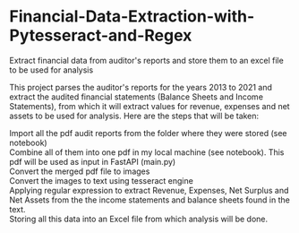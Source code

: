 # Financial-Data-Extraction-with-Pytesseract-and-Regex
Extract financial data from auditor's reports and store them to an excel file to be used for analysis


This project parses the auditor's reports for the years 2013 to 2021 and extract the audited financial statements (Balance Sheets and Income Statements), from which it will extract values for revenue, expenses and net assets to be used for analysis. Here are the steps that will be taken:  

Import all the pdf audit reports from the folder where they were stored (see notebook)  
Combine all of them into one pdf in my local machine (see notebook). This pdf will be used as input in FastAPI (main.py)  
Convert the merged pdf file to images  
Convert the images to text using tesseract engine  
Applying regular expression to extract Revenue, Expenses, Net Surplus and Net Assets from the the income statements and balance sheets found in the text.  
Storing all this data into an Excel file from which analysis will be done.  
